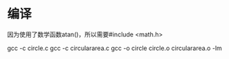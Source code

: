 编译
===
因为使用了数学函数atan()，所以需要#include <math.h>

gcc -c circle.c
gcc -c circulararea.c
gcc -o circle circle.o circulararea.o -lm